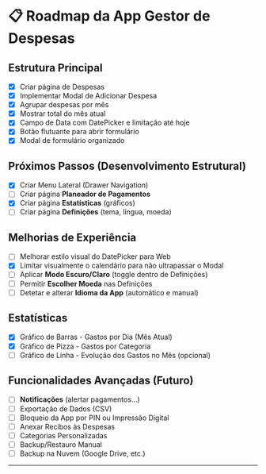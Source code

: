 # 📋 Roadmap da App Gestor de Despesas

##    Estrutura Principal
- [x] Criar página de Despesas
- [x] Implementar Modal de Adicionar Despesa
- [x] Agrupar despesas por mês
- [x] Mostrar total do mês atual
- [x] Campo de Data com DatePicker e limitação até hoje
- [x] Botão flutuante para abrir formulário
- [x] Modal de formulário organizado

##    Próximos Passos (Desenvolvimento Estrutural)
- [x] Criar Menu Lateral (Drawer Navigation)
- [ ] Criar página **Planeador de Pagamentos**
- [x] Criar página **Estatísticas** (gráficos)
- [ ] Criar página **Definições** (tema, língua, moeda)

##    Melhorias de Experiência
- [ ] Melhorar estilo visual do DatePicker para Web
- [x] Limitar visualmente o calendário para não ultrapassar o Modal
- [ ] Aplicar **Modo Escuro/Claro** (toggle dentro de Definições)
- [ ] Permitir **Escolher Moeda** nas Definições
- [ ] Detetar e alterar **Idioma da App** (automático e manual)

##    Estatísticas
- [x] Gráfico de Barras - Gastos por Dia (Mês Atual)
- [x] Gráfico de Pizza - Gastos por Categoria
- [ ] Gráfico de Linha - Evolução dos Gastos no Mês (opcional)

##    Funcionalidades Avançadas (Futuro)
- [ ] **Notificações** (alertar pagamentos...)
- [ ] Exportação de Dados (CSV)
- [ ] Bloqueio da App por PIN ou Impressão Digital
- [ ] Anexar Recibos às Despesas
- [ ] Categorias Personalizadas
- [ ] Backup/Restauro Manual
- [ ] Backup na Nuvem (Google Drive, etc.)

---
